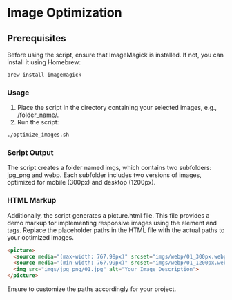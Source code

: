 # Image Optimization

## Prerequisites

Before using the script, ensure that ImageMagick is installed. If not, you can install it using Homebrew:

```bash
brew install imagemagick
```

### Usage
1. Place the script in the directory containing your selected images, e.g., /folder_name/.
2. Run the script:

```bash
./optimize_images.sh
```

### Script Output
The script creates a folder named imgs, which contains two subfolders: jpg_png and webp. Each subfolder includes two versions of images, optimized for mobile (300px) and desktop (1200px).

### HTML Markup
Additionally, the script generates a picture.html file. This file provides a demo markup for implementing responsive images using the <picture> element and <source> tags. Replace the placeholder paths in the HTML file with the actual paths to your optimized images.

```html
<picture>
  <source media="(max-width: 767.98px)" srcset="imgs/webp/01_300px.webp">
  <source media="(min-width: 767.99px)" srcset="imgs/webp/01_1200px.webp">
  <img src="imgs/jpg_png/01.jpg" alt="Your Image Description">
</picture>
```

Ensure to customize the paths accordingly for your project.
